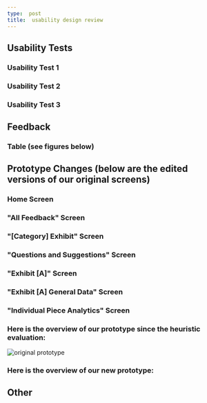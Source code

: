 ```yaml
---
type:  post
title:  usability design review 
---
```


## Usability Tests

### Usability Test 1


### Usability Test 2


### Usability Test 3


## Feedback

### Table (see figures below)


## Prototype Changes (below are the edited versions of our original screens)

### Home Screen

### "All Feedback" Screen

### "[Category] Exhibit" Screen

### "Questions and Suggestions" Screen

### "Exhibit [A]" Screen

### "Exhibit [A] General Data" Screen

### "Individual Piece Analytics" Screen

### Here is the overview of our prototype since the heuristic evaluation:
![original prototype](/museum-experience/images/prototyping/edited-full-flow.jpg)

### Here is the overview of our new prototype:


## Other



